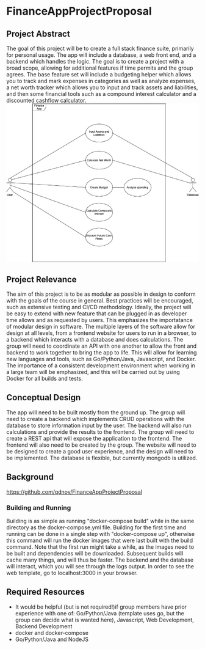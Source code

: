 # FinanceAppProjectProposal

## Project Abstract
  The goal of this project will be to create a full stack finance suite, primarily for personal usage. The app will include a database, a web front end, and a backend which handles the logic. The goal is to create a project with a broad scope, allowing for additional features if time permits and the group agrees. The base feature set will include a budgeting helper which allows you to track and mark expenses in categories as well as analyze expenses, a net worth tracker which allows you to input and track assets and liabilities, and then some financial tools such as a compound interest calculator and a discounted cashflow calculator.
![Use Case](./docs/Finance_App.png)
  
## Project Relevance
  The aim of this project is to be as modular as possible in design to conform with the goals of the course in general. Best practices will be encouraged, such as extensive testing and CI/CD methodology. Ideally, the project will be easy to extend with new feature that can be plugged in as developer time allows and as requested by users. This emphasizes the importatance of modular design in software. The multiple layers of the software allow for design at all levels, from a frontend website for users to run in a browser, to a backend which interacts with a database and does calculations. The group will need to coordinate an API with one another to allow the front and backend to work together to bring the app to life. This will allow for learning new languages and tools, such as Go/Python/Java, Javascript, and Docker. The importance of a consistent development environment when working in a large team will be emphasized, and this will be carried out by using Docker for all builds and tests.

## Conceptual Design
  The app will need to be built mostly from the ground up. The group will need to create a backend which implements CRUD operations with the database to store information input by the user. The backend will also run calculations and provide the results to the frontend. The group will need to create a REST api that will expose the application to the frontend. The frontend will also need to be created by the group. The website will need to be designed to create a good user experience, and the design will need to be implemented. The database is flexible, but currently mongodb is utilized. 
## Background

https://github.com/qdnov/FinanceAppProjectProposal

### Building and Running

Building is as simple as running "docker-compose build" while in the same directory as the docker-compose.yml file.
Building for the first time and running can be done in a single step with "docker-compose up", otherwise this command will run the docker images that were last built with the build command. Note that the first run might take a while, as the images need to be built and dependencies will be downloaded. Subsequent builds will cache many things, and will thus be faster.
The backend and the database will interact, which you will see through the logs output. In order to see the web template, go to localhost:3000 in your browser. 

## Required Resources

* It would be helpful (but is not required!)if group members have prior experience with one of: Go/Python/Java (template uses go, but the group can decide what is wanted here), Javascript, Web Development, Backend Development 
* docker and docker-compose
* Go/Python/Java and NodeJS




